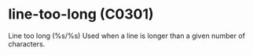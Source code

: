 # line-too-long (C0301)

Line too long (%s/%s) Used when a line is longer than a given number of
characters.
